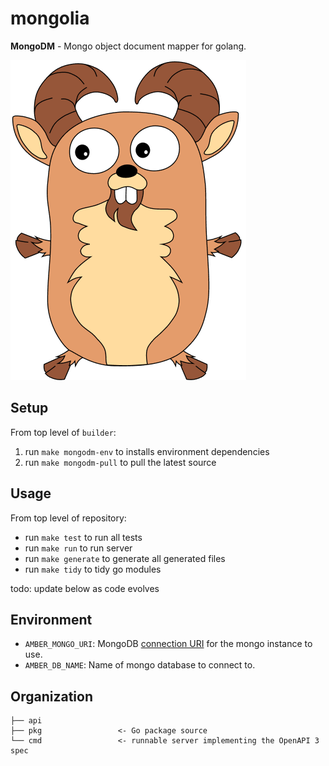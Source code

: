 mongolia
========
**MongoDM** - Mongo object document mapper for golang.

![IBEX](docs/ibex.png)


Setup
-----
From top level of `builder`:
1. run `make mongodm-env` to installs environment dependencies
2. run `make mongodm-pull` to pull the latest source

Usage
-----
From top level of repository:
* run `make test` to run all tests
* run `make run` to run server
* run `make generate` to generate all generated files
* run `make tidy` to tidy go modules


todo: update below as code evolves

Environment
-----------
* `AMBER_MONGO_URI`: MongoDB [connection URI](https://www.mongodb.com/docs/manual/reference/connection-string/) for the mongo instance to use.
* `AMBER_DB_NAME`: Name of mongo database to connect to.

Organization
------------
```
├── api
├── pkg                 <- Go package source
└── cmd                 <- runnable server implementing the OpenAPI 3 spec
```
